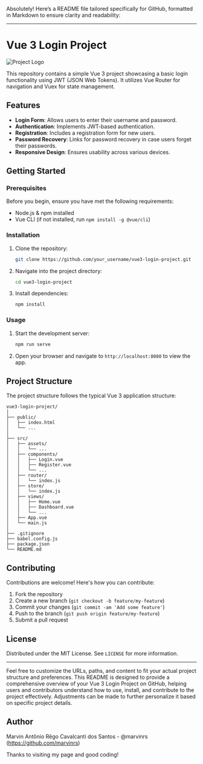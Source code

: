 Absolutely! Here’s a README file tailored specifically for GitHub, formatted in Markdown to ensure clarity and readability:

---

# Vue 3 Login Project

![Project Logo](https://github.com/marvinrs/Login_with_Vue3/public/readme/login.png)

This repository contains a simple Vue 3 project showcasing a basic login functionality using JWT (JSON Web Tokens). It utilizes Vue Router for navigation and Vuex for state management.

## Features

- **Login Form**: Allows users to enter their username and password.
- **Authentication**: Implements JWT-based authentication.
- **Registration**: Includes a registration form for new users.
- **Password Recovery**: Links for password recovery in case users forget their passwords.
- **Responsive Design**: Ensures usability across various devices.

## Getting Started

### Prerequisites

Before you begin, ensure you have met the following requirements:

- Node.js & npm installed
- Vue CLI (if not installed, run `npm install -g @vue/cli`)

### Installation

1. Clone the repository:

   ```bash
   git clone https://github.com/your_username/vue3-login-project.git
   ```

2. Navigate into the project directory:

   ```bash
   cd vue3-login-project
   ```

3. Install dependencies:

   ```bash
   npm install
   ```

### Usage

1. Start the development server:

   ```bash
   npm run serve
   ```

2. Open your browser and navigate to `http://localhost:8080` to view the app.

## Project Structure

The project structure follows the typical Vue 3 application structure:

```
vue3-login-project/
│
├── public/
│   ├── index.html
│   └── ...
│
├── src/
│   ├── assets/
│   │   └── ...
│   ├── components/
│   │   ├── Login.vue
│   │   ├── Register.vue
│   │   └── ...
│   ├── router/
│   │   └── index.js
│   ├── store/
│   │   └── index.js
│   ├── views/
│   │   ├── Home.vue
│   │   ├── Dashboard.vue
│   │   └── ...
│   ├── App.vue
│   └── main.js
│
├── .gitignore
├── babel.config.js
├── package.json
└── README.md
```

## Contributing

Contributions are welcome! Here's how you can contribute:

1. Fork the repository
2. Create a new branch (`git checkout -b feature/my-feature`)
3. Commit your changes (`git commit -am 'Add some feature'`)
4. Push to the branch (`git push origin feature/my-feature`)
5. Submit a pull request

## License

Distributed under the MIT License. See `LICENSE` for more information.

---

Feel free to customize the URLs, paths, and content to fit your actual project structure and preferences. This README is designed to provide a comprehensive overview of your Vue 3 Login Project on GitHub, helping users and contributors understand how to use, install, and contribute to the project effectively. Adjustments can be made to further personalize it based on specific project details.

## Author

Marvin Antônio Rêgo Cavalcanti dos Santos - @marvinrs (https://github.com/marvinrs)

Thanks to visiting my page and good coding!
